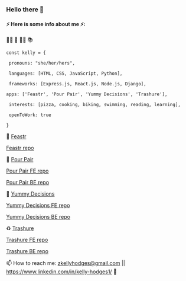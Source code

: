 ### Hello there 👋

####  ⚡ Here is some info about me ⚡:
:swimming_woman:  :pizza:  :biking_woman:  :books:  

`const kelly = {`  

  ` pronouns: "she/her/hers",`  
  
  ` languages: [HTML, CSS, JavaScript, Python],`  
  
  ` frameworks: [Express.js, React.js, Node.js, Django],`  
  
  `apps: ['Feastr', 'Pour Pair', 'Yummy Decisions', 'Trashure'],  `
  
  ` interests: [pizza, cooking, biking, swimming, reading, learning],`  
  
  ` openToWork: true`  
  
`}
`
 
 :shallow_pan_of_food: [Feastr](https://feastr.herokuapp.com/)  
 
 [Feastr repo](https://github.com/khodgesx/recipe-app)  
 
 :wine_glass: [Pour Pair](https://pour-pair.herokuapp.com/)  
 
 [Pour Pair FE repo](https://github.com/khodgesx/wine-pair-app)  
 
 [Pour Pair BE repo](https://github.com/khodgesx/wine-pair-back)  
 
 :takeout_box: [Yummy Decisions](https://yummy-decisions.herokuapp.com/)  
 
 [Yummy Decisions FE repo](https://github.com/khodgesx/restaurant-app-front)  
 
 [Yummy Decisions BE repo](https://github.com/khodgesx/restaurant-app-back/blob/main/README.md)  
 
 :recycle: [Trashure](https://trashure-finder.herokuapp.com/)  
 
 [Trashure FE repo](https://github.com/khodgesx/treasure-front)  
 
 [Trashure BE repo](https://github.com/khodgesx/treasure-api#readme)  
 
  
📫 How to reach me: zkellyhodges@gmail.com || https://www.linkedin.com/in/kelly-hodges1/ :call_me_hand:

<!--
**khodgesx/khodgesx** is a ✨ _special_ ✨ repository because its `README.md` (this file) appears on your GitHub profile.



-->
